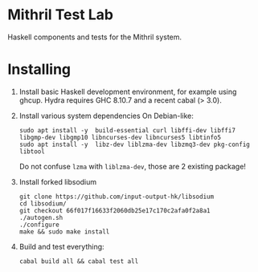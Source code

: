 # Mithril Test Lab

Haskell components and tests for the Mithril system.

# Installing

1. Install basic Haskell development environment, for example using ghcup. Hydra requires GHC 8.10.7 and a recent cabal (> 3.0).
1. Install various system dependencies On Debian-like:

    ```
    sudo apt install -y  build-essential curl libffi-dev libffi7 libgmp-dev libgmp10 libncurses-dev libncurses5 libtinfo5
    sudo apt install -y  libz-dev liblzma-dev libzmq3-dev pkg-config libtool
    ```

    Do not confuse `lzma` with `liblzma-dev`, those are 2 existing package!
1. Install forked libsodium

    ```
    git clone https://github.com/input-output-hk/libsodium
    cd libsodium/
    git checkout 66f017f16633f2060db25e17c170c2afa0f2a8a1
    ./autogen.sh
    ./configure
    make && sudo make install
    ```

1. Build and test everything:

    ```
    cabal build all && cabal test all
    ```
